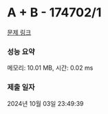 # A + B - 174702/1 

[문제 링크](https://level.goorm.io/exam/174702/a-b/quiz/1) 

### 성능 요약

메모리: 10.01 MB, 시간: 0.02 ms

### 제출 일자

2024년 10월 03일 23:49:39

